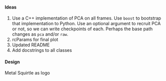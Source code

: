 #### Ideas
1. Use a C++ implementation of PCA on all frames. Use `boost` to bootstrap that implementation to Python. Use an optional argument to recruit PCA or not, so we can write checkpoints of each. Perhaps the base path changes as `pca` and/or `raw`.
2. rcParams for final plot
3. Updated README
4. Add docstrings to all classes

#### Design
Metal Squirtle as logo